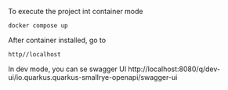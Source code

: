 To execute the project int container mode

```shell
docker compose up
```

After container installed, go to

```
http//localhost
```

In dev mode, you can se swagger UI
http://localhost:8080/q/dev-ui/io.quarkus.quarkus-smallrye-openapi/swagger-ui